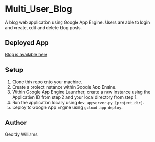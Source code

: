 # Multi_User_Blog
A blog web application using Google App Engine. Users are able to login and create, edit and delete blog posts.

## Deployed App
[Blog is available here](http://geordy-146823.appspot.com)

## Setup
1. Clone this repo onto your machine.
2. Create a project instance within Google App Engine.
3. Within Google App Engine Launcher, create a new instance using the Application ID from step 2 and your local directory from step 1.
4. Run the application locally using `dev_appserver.py [project_dir]`.
5. Deploy to Google App Engine using `gcloud app deploy`.

## Author
Geordy Williams
